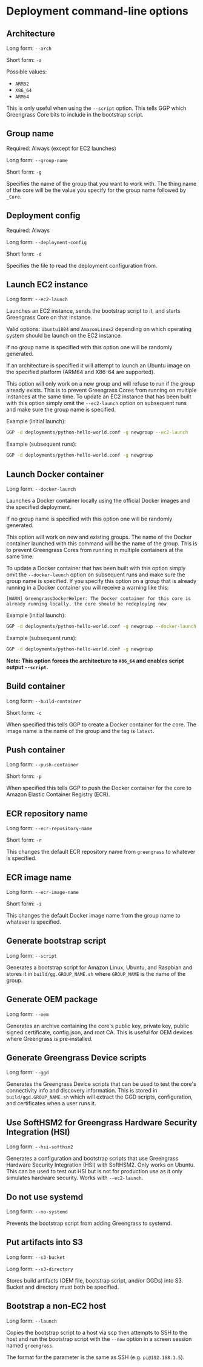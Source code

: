 # Deployment command-line options

## Architecture

Long form: `--arch`

Short form: `-a`

Possible values:
- `ARM32`
- `X86_64`
- `ARM64`

This is only useful when using the `--script` option.  This tells GGP which Greengrass Core bits to include in the
bootstrap script.

## Group name

Required: Always (except for EC2 launches)

Long form: `--group-name`

Short form: `-g`

Specifies the name of the group that you want to work with.  The thing name of the core will be the value you specify
for the group name followed by `_Core`.

## Deployment config

Required: Always

Long form: `--deployment-config`

Short form: `-d`

Specifies the file to read the deployment configuration from.

## Launch EC2 instance

Long form: `--ec2-launch`

Launches an EC2 instance, sends the bootstrap script to it, and starts Greengrass Core on that instance.

Valid options: `Ubuntu1804` and `AmazonLinux2` depending on which operating system should be launch on the EC2 instance.

If no group name is specified with this option one will be randomly generated.

If an architecture is specified it will attempt to launch an Ubuntu image on the specified platform (ARM64 and X86-64 are supported).

This option will only work on a new group and will refuse to run if the group already exists.  This is to prevent
Greengrass Cores from running on multiple instances at the same time.  To update an EC2 instance that has been built
with this option simply omit the `--ec2-launch` option on subsequent runs and make sure the group name is specified.

Example (initial launch):

```bash
GGP -d deployments/python-hello-world.conf -g newgroup --ec2-launch
```

Example (subsequent runs):

```bash
GGP -d deployments/python-hello-world.conf -g newgroup
```

## Launch Docker container

Long form: `--docker-launch`

Launches a Docker container locally using the official Docker images and the specified deployment.

If no group name is specified with this option one will be randomly generated.
  
This option will work on new and existing groups.  The name of the Docker container launched with this command will be
the name of the group.  This is to prevent Greengrass Cores from running in multiple containers at the same time.

To update a Docker container that has been built with this option simply omit the `--docker-launch` option on subsequent
runs and make sure the group name is specified.  If you specify this option on a group that is already running in a
Docker container you will receive a warning like this:

```
[WARN] GreengrassDockerHelper: The Docker container for this core is already running locally, the core should be redeploying now
```

Example (initial launch):

```bash
GGP -d deployments/python-hello-world.conf -g newgroup --docker-launch
```

Example (subsequent runs):

```bash
GGP -d deployments/python-hello-world.conf -g newgroup
```

**Note: This option forces the architecture to `X86_64` and enables script output `--script`.**

## Build container

Long form: `--build-container`

Short form: `-c`

When specified this tells GGP to create a Docker container for the core.  The image name is the name of the group and
the tag is `latest`.

## Push container

Long form: `--push-container`

Short form: `-p`

When specified this tells GGP to push the Docker container for the core to Amazon Elastic Container Registry (ECR).

## ECR repository name

Long form: `--ecr-repository-name`

Short form: `-r`

This changes the default ECR repository name from `greengrass` to whatever is specified.

## ECR image name

Long form: `--ecr-image-name`

Short form: `-i`

This changes the default Docker image name from the group name to whatever is specified.

## Generate bootstrap script

Long form: `--script`

Generates a bootstrap script for Amazon Linux, Ubuntu, and Raspbian and stores it in `build/gg.GROUP_NAME.sh` where
`GROUP_NAME` is the name of the group.

## Generate OEM package

Long form: `--oem`

Generates an archive containing the core's public key, private key, public signed certificate, config.json, and root CA.
This is useful for OEM devices where Greengrass is pre-installed.

## Generate Greengrass Device scripts

Long form: `--ggd`

Generates the Greengrass Device scripts that can be used to test the core's connectivity info and discovery information.
This is stored in `build/ggd.GROUP_NAME.sh` which will extract the GGD scripts, configuration, and certificates when a
user runs it.

## Use SoftHSM2 for Greengrass Hardware Security Integration (HSI)

Long form: `--hsi-softhsm2`

Generates a configuration and bootstrap scripts that use Greengrass Hardware Security Integration (HSI) with SoftHSM2. Only
works on Ubuntu. This can be used to test out HSI but is not for production use as it only simulates hardware security.
Works with `--ec2-launch`.

## Do not use systemd

Long form: `--no-systemd`

Prevents the bootstrap script from adding Greengrass to systemd.

## Put artifacts into S3

Long form: `--s3-bucket`

Long form: `--s3-directory`

Stores build artifacts (OEM file, bootstrap script, and/or GGDs) into S3. Bucket and directory must both be specified.

## Bootstrap a non-EC2 host

Long form: `--launch`

Copies the bootstrap script to a host via scp then attempts to SSH to the host and run the bootstrap script with the `--now` option in a screen session named `greengrass`.

The format for the parameter is the same as SSH (e.g. `pi@192.168.1.5`).
